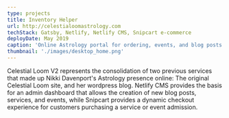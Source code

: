 ```yaml
---
type: projects
title: Inventory Helper
url: http://celestialoomastrology.com
techStack: Gatsby, Netlify, Netlify CMS, Snipcart e-commerce 
deployDate: May 2019
caption: 'Online Astrology portal for ordering, events, and blog posts'
thumbnail: './images/desktop_home.png'
---
```


Celestial Loom V2 represents the consolidation of two previous services that made up Nikki Davenport's Astrology presence online: The original Celestial Loom site, and her wordpress blog. Netlify CMS provides the basis for an admin dashboard that allows the creation of new blog posts, services, and events, while Snipcart provides a dynamic checkout experience for customers purchasing a service or event admission.
